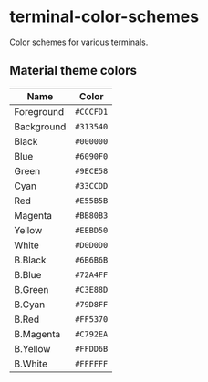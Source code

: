 # terminal-color-schemes

Color schemes for various terminals.


## Material theme colors

| Name       | Color     |
| ---------- | --------- |
| Foreground | `#CCCFD1` |
| Background | `#313540` |
| Black      | `#000000` |
| Blue       | `#6090F0` |
| Green      | `#9ECE58` |
| Cyan       | `#33CCDD` |
| Red        | `#E55B5B` |
| Magenta    | `#BB80B3` |
| Yellow     | `#EEBD50` |
| White      | `#D0D0D0` |
| B.Black    | `#6B6B6B` |
| B.Blue     | `#72A4FF` |
| B.Green    | `#C3E88D` |
| B.Cyan     | `#79D8FF` |
| B.Red      | `#FF5370` |
| B.Magenta  | `#C792EA` |
| B.Yellow   | `#FFDD6B` |
| B.White    | `#FFFFFF` |
